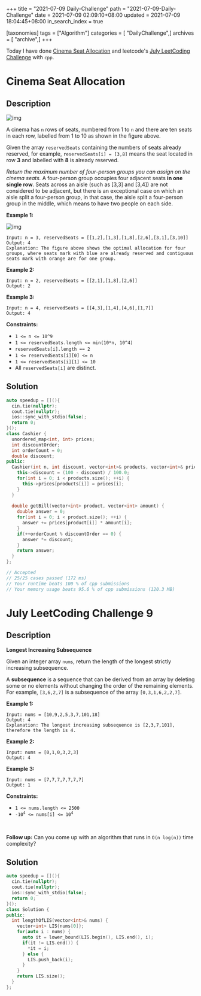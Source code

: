 +++
title = "2021-07-09 Daily-Challenge"
path = "2021-07-09-Daily-Challenge"
date = 2021-07-09 02:09:10+08:00
updated = 2021-07-09 18:04:45+08:00
in_search_index = true

[taxonomies]
tags = ["Algorithm"]
categories = [ "DailyChallenge",]
archives = [ "archive",]
+++

Today I have done [Cinema Seat Allocation](https://leetcode.com/problems/cinema-seat-allocation/description/) and leetcode's [July LeetCoding Challenge](https://leetcode.com/explore/challenge/card/july-leetcoding-challenge-2021/609/week-2-july-8th-july-14th/3808/) with `cpp`.

<!-- more -->

# Cinema Seat Allocation

## Description

![img](https://assets.leetcode.com/uploads/2020/02/14/cinema_seats_1.png)

A cinema has `n` rows of seats, numbered from 1 to `n` and there are ten seats in each row, labelled from 1 to 10 as shown in the figure above.

Given the array `reservedSeats` containing the numbers of seats already reserved, for example, `reservedSeats[i] = [3,8]` means the seat located in row **3** and labelled with **8** is already reserved.

*Return the maximum number of four-person groups you can assign on the cinema seats.* A four-person group occupies four adjacent seats **in one single row**. Seats across an aisle (such as [3,3] and [3,4]) are not considered to be adjacent, but there is an exceptional case on which an aisle split a four-person group, in that case, the aisle split a four-person group in the middle, which means to have two people on each side.

 

**Example 1:**

![img](https://assets.leetcode.com/uploads/2020/02/14/cinema_seats_3.png)

```
Input: n = 3, reservedSeats = [[1,2],[1,3],[1,8],[2,6],[3,1],[3,10]]
Output: 4
Explanation: The figure above shows the optimal allocation for four groups, where seats mark with blue are already reserved and contiguous seats mark with orange are for one group.
```

**Example 2:**

```
Input: n = 2, reservedSeats = [[2,1],[1,8],[2,6]]
Output: 2
```

**Example 3:**

```
Input: n = 4, reservedSeats = [[4,3],[1,4],[4,6],[1,7]]
Output: 4
```

 

**Constraints:**

- `1 <= n <= 10^9`
- `1 <= reservedSeats.length <= min(10*n, 10^4)`
- `reservedSeats[i].length == 2`
- `1 <= reservedSeats[i][0] <= n`
- `1 <= reservedSeats[i][1] <= 10`
- All `reservedSeats[i]` are distinct.

## Solution

``` cpp
auto speedup = [](){
  cin.tie(nullptr);
  cout.tie(nullptr);
  ios::sync_with_stdio(false);
  return 0;
}();
class Cashier {
  unordered_map<int, int> prices;
  int discountOrder;
  int orderCount = 0;
  double discount;
public:
  Cashier(int n, int discount, vector<int>& products, vector<int>& prices): discountOrder(n) {
    this->discount = (100 - discount) / 100.0;
    for(int i = 0; i < products.size(); ++i) {
      this->prices[products[i]] = prices[i];
    }
  }
  
  double getBill(vector<int> product, vector<int> amount) {
    double answer = 0;
    for(int i = 0; i < product.size(); ++i) {
      answer += prices[product[i]] * amount[i];
    }
    if(++orderCount % discountOrder == 0) {
      answer *= discount;
    }
    return answer;
  }
};

// Accepted
// 25/25 cases passed (172 ms)
// Your runtime beats 100 % of cpp submissions
// Your memory usage beats 95.6 % of cpp submissions (120.3 MB)
```

# July LeetCoding Challenge 9

## Description

**Longest Increasing Subsequence**

Given an integer array `nums`, return the length of the longest strictly increasing subsequence.

A **subsequence** is a sequence that can be derived from an array by deleting some or no elements without changing the order of the remaining elements. For example, `[3,6,2,7]` is a subsequence of the array `[0,3,1,6,2,2,7]`.

 

**Example 1:**

```
Input: nums = [10,9,2,5,3,7,101,18]
Output: 4
Explanation: The longest increasing subsequence is [2,3,7,101], therefore the length is 4.
```

**Example 2:**

```
Input: nums = [0,1,0,3,2,3]
Output: 4
```

**Example 3:**

```
Input: nums = [7,7,7,7,7,7,7]
Output: 1
```

 

**Constraints:**


<ul>
	<li><code>1 &lt;= nums.length &lt;= 2500</code></li>
	<li><code>-10<sup>4</sup> &lt;= nums[i] &lt;= 10<sup>4</sup></code></li>
</ul>

<p>&nbsp;</p>
<p><b>Follow up:</b>&nbsp;Can you come up with an algorithm that runs in&nbsp;<code>O(n log(n))</code> time complexity?</p>


## Solution

``` cpp
auto speedup = [](){
  cin.tie(nullptr);
  cout.tie(nullptr);
  ios::sync_with_stdio(false);
  return 0;
}();
class Solution {
public:
  int lengthOfLIS(vector<int>& nums) {
    vector<int> LIS{nums[0]};
    for(auto i : nums) {
      auto it = lower_bound(LIS.begin(), LIS.end(), i);
      if(it != LIS.end()) {
        *it = i;
      } else {
        LIS.push_back(i);
      }
    }
    return LIS.size();
  }
};
```
